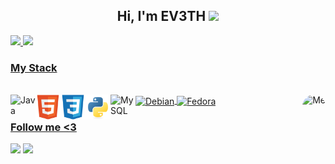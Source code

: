 <h2 align="center">Hi, I'm EV3TH</a> <img src="https://emojis.slackmojis.com/emojis/images/1643514974/10003/catjam.gif?1643514974" width="30" /> </h2>
<p align="center">
</p>

<div align="left">
  <a href="https://github.com/rafaballerini">
  <img height="180em" src="https://github-readme-stats.vercel.app/api?username=J4MINm&show_icons=true&theme=dark&include_all_commits=true&count_private=true"/>
  <img height="180em" src="https://github-readme-stats.vercel.app/api/top-langs/?username=J4MINm&layout=compact&langs_count=7&theme=dark"/>
</div>

### My Stack
<div style="display: inline_block"><br>
  <img align="left" alt="Java" height="40" width="40" src="https://cdn.jsdelivr.net/gh/devicons/devicon/icons/java/java-original.svg">
  <img align="left" alt="HTML" height="40" width="40" src="https://raw.githubusercontent.com/devicons/devicon/master/icons/html5/html5-original.svg">
  <img align="left" alt="CSS" height="40" width="40" src="https://raw.githubusercontent.com/devicons/devicon/master/icons/css3/css3-original.svg">
  <img align="left" alt="Python" height="40" width="40" src="https://raw.githubusercontent.com/devicons/devicon/master/icons/python/python-original.svg">
  <img align="left" alt="MySQL" height="40" width="40" src="https://cdn.jsdelivr.net/gh/devicons/devicon/icons/mysql/mysql-original-wordmark.svg">
  
  <img align="center" alt="Debian" height="40" width="40" src="https://cdn.jsdelivr.net/gh/devicons/devicon/icons/debian/debian-original.svg">
  <img align="center" alt="Fedora" height="40" width="40" src="https://cdn.jsdelivr.net/gh/devicons/devicon/icons/fedora/fedora-original.svg">
  <img align="right" alt="Me" height="150" style="border-radius:50px;" src="https://cdn-icons-png.flaticon.com/512/4123/4123763.png">
</div>
  
###  Follow me <3
<div> 
  <a href="https://www.facebook.com/EV3TH" target="_blank"><img src="https://img.shields.io/badge/Facebook-1877F2?style=for-the-badge&logo=facebook&logoColor=white" target="_blank"></a>
  <a href="https://www.youtube.com/channel/UCoTDC3A2_Xod2k6zkEnZfrw" target="_blank"><img src="https://img.shields.io/badge/YouTube-FF0000?style=for-the-badge&logo=youtube&logoColor=white" target="_blank"></a>
</div>  

##
